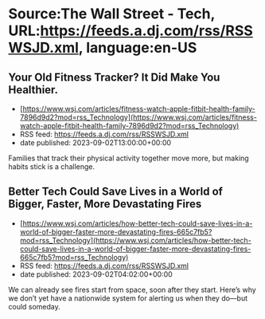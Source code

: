 # Source:The Wall Street - Tech, URL:https://feeds.a.dj.com/rss/RSSWSJD.xml, language:en-US

## Your Old Fitness Tracker? It Did Make You Healthier.
 - [https://www.wsj.com/articles/fitness-watch-apple-fitbit-health-family-7896d9d2?mod=rss_Technology](https://www.wsj.com/articles/fitness-watch-apple-fitbit-health-family-7896d9d2?mod=rss_Technology)
 - RSS feed: https://feeds.a.dj.com/rss/RSSWSJD.xml
 - date published: 2023-09-02T13:00:00+00:00

Families that track their physical activity together move more, but making habits stick is a challenge.

## Better Tech Could Save Lives in a World of Bigger, Faster, More Devastating Fires
 - [https://www.wsj.com/articles/how-better-tech-could-save-lives-in-a-world-of-bigger-faster-more-devastating-fires-665c7fb5?mod=rss_Technology](https://www.wsj.com/articles/how-better-tech-could-save-lives-in-a-world-of-bigger-faster-more-devastating-fires-665c7fb5?mod=rss_Technology)
 - RSS feed: https://feeds.a.dj.com/rss/RSSWSJD.xml
 - date published: 2023-09-02T04:02:00+00:00

We can already see fires start from space, soon after they start. Here’s why we don’t yet have a nationwide system for alerting us when they do—but could someday.

